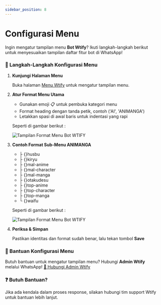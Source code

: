 ```yaml
---
sidebar_position: 8
---
```


# Configurasi Menu

Ingin mengatur tampilan menu **Bot Wtify**? Ikuti langkah-langkah berikut untuk menyesuaikan tampilan daftar fitur bot di WhatsApp!

### 🔧 Langkah-Langkah Konfigurasi Menu

1. **Kunjungi Halaman Menu**

   Buka halaman [Menu Wtify](https://wtify.xyz/bot/menu) untuk mengatur tampilan menu.

2. **Atur Format Menu Utama**

   - Gunakan emoji 📋 untuk pembuka kategori menu
   - Format heading dengan tanda petik, contoh ('AI', 'ANIMANGA')
   - Letakkan spasi di awal baris untuk indentasi yang rapi

   Seperti di gambar berikut :

   ![Tampilan Format Menu Bot WTIFY](https://i.ibb.co.com/Mk2k0TJk/Screenshot-2025-02-09-215808.png)

3. **Contoh Format Sub-Menu ANIMANGA**

   - ├ {}husbu
   - ├ {}kiryu
   - ├ {}mal-anime
   - ├ {}mal-character
   - ├ {}mal-manga
   - ├ {}otakudesu
   - ├ {}top-anime
   - ├ {}top-character
   - ├ {}top-manga
   - └ {}waifu

   Seperti di gambar berikut :

   ![Tampilan Format Menu Bot WTIFY](https://i.ibb.co.com/VW8TQ80k/Screenshot-2025-02-09-214830.png)

4. **Periksa & Simpan**

   Pastikan identitas dan format sudah benar, lalu tekan tombol **Save**

### 📱 Bantuan Konfigurasi Menu

Butuh bantuan untuk mengatur tampilan menu? Hubungi **Admin Wtify** melalui WhatsApp!
[📲 Hubungi Admin Wtify](https://wa.me/6282170713898)

### ❓ Butuh Bantuan?

Jika ada kendala dalam proses response, silakan hubungi tim support Wtify untuk bantuan lebih lanjut.
